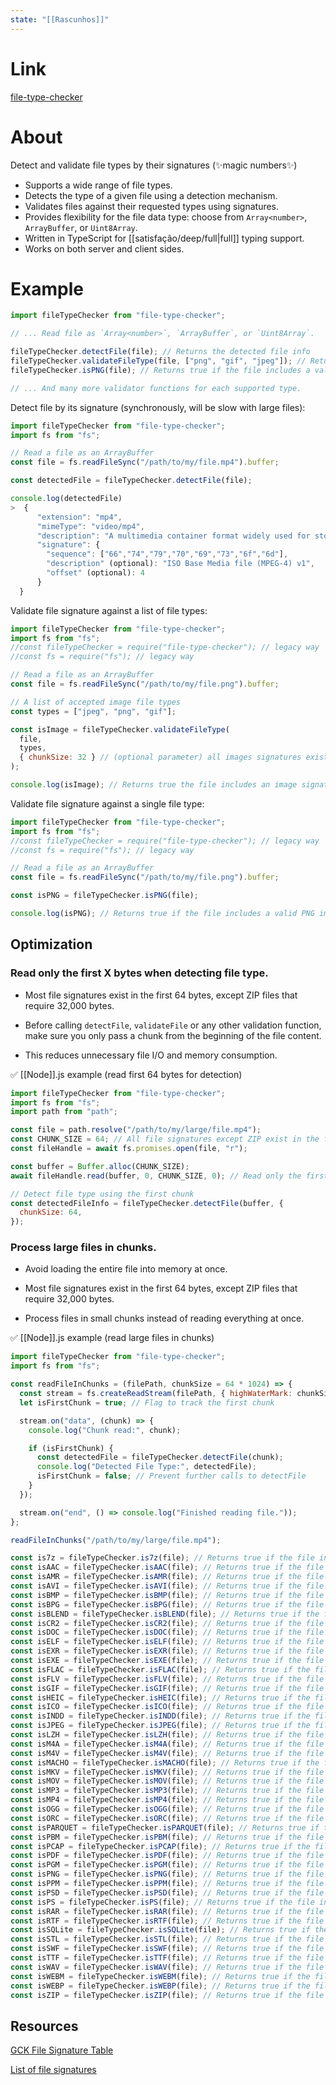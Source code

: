 ```yaml
---
state: "[[Rascunhos]]"
---
```

# Link

[file-type-checker](https://github.com/nir11/file-type-checker#readme)
# About
Detect and validate file types by their signatures (✨magic numbers✨)
- Supports a wide range of file types.
- Detects the type of a given file using a detection mechanism.
- Validates files against their requested types using signatures.
- Provides flexibility for the file data type: choose from `Array<number>`, `ArrayBuffer`, or `Uint8Array`.
- Written in TypeScript for [[satisfação/deep/full|full]] typing support.
- Works on both server and client sides.
# Example

```js
import fileTypeChecker from "file-type-checker";

// ... Read file as `Array<number>`, `ArrayBuffer`, or `Uint8Array`.

fileTypeChecker.detectFile(file); // Returns the detected file info
fileTypeChecker.validateFileType(file, ["png", "gif", "jpeg"]); // Returns true if the file includes an image signature from the accepted list
fileTypeChecker.isPNG(file); // Returns true if the file includes a valid PNG image signature

// ... And many more validator functions for each supported type.
```

Detect file by its signature (synchronously, will be slow with large files):

```js
import fileTypeChecker from "file-type-checker";
import fs from "fs";

// Read a file as an ArrayBuffer
const file = fs.readFileSync("/path/to/my/file.mp4").buffer;

const detectedFile = fileTypeChecker.detectFile(file);

console.log(detectedFile)
>  {
      "extension": "mp4",
      "mimeType": "video/mp4",
      "description": "A multimedia container format widely used for storing audio, video, and other data, and is known for its high compression efficiency and compatibility with many devices",
      "signature": {
        "sequence": ["66","74","79","70","69","73","6f","6d"],
        "description" (optional): "ISO Base Media file (MPEG-4) v1",
        "offset" (optional): 4
      }
  }
```

Validate file signature against a list of file types:

```js
import fileTypeChecker from "file-type-checker";
import fs from "fs";
//const fileTypeChecker = require("file-type-checker"); // legacy way
//const fs = require("fs"); // legacy way

// Read a file as an ArrayBuffer
const file = fs.readFileSync("/path/to/my/file.png").buffer;

// A list of accepted image file types
const types = ["jpeg", "png", "gif"];

const isImage = fileTypeChecker.validateFileType(
  file,
  types,
  { chunkSize: 32 } // (optional parameter) all images signatures exists in the first 32 bytes
);

console.log(isImage); // Returns true the file includes an image signature from the accepted list
```

Validate file signature against a single file type:

```js
import fileTypeChecker from "file-type-checker";
import fs from "fs";
//const fileTypeChecker = require("file-type-checker"); // legacy way
//const fs = require("fs"); // legacy way

// Read a file as an ArrayBuffer
const file = fs.readFileSync("/path/to/my/file.png").buffer;

const isPNG = fileTypeChecker.isPNG(file);

console.log(isPNG); // Returns true if the file includes a valid PNG image signature
```

## Optimization

### Read only the first X bytes when detecting file type.

- Most file signatures exist in the first 64 bytes, except ZIP files that require 32,000 bytes.
    
- Before calling `detectFile`, `validateFile` or any other validation function, make sure you only pass a chunk from the beginning of the file content.
    
- This reduces unnecessary file I/O and memory consumption.

✅ [[Node]].js example (read first 64 bytes for detection)

```js
import fileTypeChecker from "file-type-checker";
import fs from "fs";
import path from "path";

const file = path.resolve("/path/to/my/large/file.mp4");
const CHUNK_SIZE = 64; // All file signatures except ZIP exist in the first 64 bytes
const fileHandle = await fs.promises.open(file, "r");

const buffer = Buffer.alloc(CHUNK_SIZE);
await fileHandle.read(buffer, 0, CHUNK_SIZE, 0); // Read only the first 64 bytes

// Detect file type using the first chunk
const detectedFileInfo = fileTypeChecker.detectFile(buffer, {
  chunkSize: 64,
});
```

### Process large files in chunks.

- Avoid loading the entire file into memory at once.
    
- Most file signatures exist in the first 64 bytes, except ZIP files that require 32,000 bytes.
    
- Process files in small chunks instead of reading everything at once.

✅ [[Node]].js example (read large files in chunks)

```js
import fileTypeChecker from "file-type-checker";
import fs from "fs";

const readFileInChunks = (filePath, chunkSize = 64 * 1024) => {
  const stream = fs.createReadStream(filePath, { highWaterMark: chunkSize });
  let isFirstChunk = true; // Flag to track the first chunk

  stream.on("data", (chunk) => {
    console.log("Chunk read:", chunk);

    if (isFirstChunk) {
      const detectedFile = fileTypeChecker.detectFile(chunk);
      console.log("Detected File Type:", detectedFile);
      isFirstChunk = false; // Prevent further calls to detectFile
    }
  });

  stream.on("end", () => console.log("Finished reading file."));
};

readFileInChunks("/path/to/my/large/file.mp4");
```

```js
const is7z = fileTypeChecker.is7z(file); // Returns true if the file includes a valid 7z archive signature
const isAAC = fileTypeChecker.isAAC(file); // Returns true if the file includes a valid AAC audio file signature
const isAMR = fileTypeChecker.isAMR(file); // Returns true if the file includes a valid AMR audio file signature
const isAVI = fileTypeChecker.isAVI(file); // Returns true if the file includes a valid AVI video file signature
const isBMP = fileTypeChecker.isBMP(file); // Returns true if the file includes a valid BMP image signature
const isBPG = fileTypeChecker.isBPG(file); // Returns true if the file includes a valid BPG image signature
const isBLEND = fileTypeChecker.isBLEND(file); // Returns true if the file includes a valid Blender 3D file signature
const isCR2 = fileTypeChecker.isCR2(file); // Returns true if the file includes a valid Canon CR2 raw image signature
const isDOC = fileTypeChecker.isDOC(file); // Returns true if the file includes a valid DOC file signature
const isELF = fileTypeChecker.isELF(file); // Returns true if the file includes a valid ELF executable file signature
const isEXR = fileTypeChecker.isEXR(file); // Returns true if the file includes a valid EXR image signature
const isEXE = fileTypeChecker.isEXE(file); // Returns true if the file includes a valid EXE image signature
const isFLAC = fileTypeChecker.isFLAC(file); // Returns true if the file includes a valid FLAC audio file signature
const isFLV = fileTypeChecker.isFLV(file); // Returns true if the file includes a valid FLV video file signature
const isGIF = fileTypeChecker.isGIF(file); // Returns true if the file includes a valid GIF image signature
const isHEIC = fileTypeChecker.isHEIC(file); // Returns true if the file includes a valid HEIC image signature
const isICO = fileTypeChecker.isICO(file); // Returns true if the file includes a valid ICO image signature
const isINDD = fileTypeChecker.isINDD(file); // Returns true if the file includes a valid Adobe InDesign document signature
const isJPEG = fileTypeChecker.isJPEG(file); // Returns true if the file includes a valid JPEG image signature
const isLZH = fileTypeChecker.isLZH(file); // Returns true if the file includes a valid LZH archive signature
const isM4A = fileTypeChecker.isM4A(file); // Returns true if the file includes a valid M4A audio file signature
const isM4V = fileTypeChecker.isM4V(file); // Returns true if the file includes a valid M4V video file signature
const isMACHO = fileTypeChecker.isMACHO(file); // Returns true if the file includes a valid MACH-O video file
const isMKV = fileTypeChecker.isMKV(file); // Returns true if the file includes a valid MKV video file signature
const isMOV = fileTypeChecker.isMOV(file); // Returns true if the file includes a valid MOV video file signature
const isMP3 = fileTypeChecker.isMP3(file); // Returns true if the file includes a valid MP3 audio file signature
const isMP4 = fileTypeChecker.isMP4(file); // Returns true if the file includes a valid MP4 video file signature
const isOGG = fileTypeChecker.isOGG(file); // Returns true if the file includes a valid OGG audio file signature
const isORC = fileTypeChecker.isORC(file); // Returns true if the file includes a valid ORC file signature
const isPARQUET = fileTypeChecker.isPARQUET(file); // Returns true if the file includes a valid Parquet file signature
const isPBM = fileTypeChecker.isPBM(file); // Returns true if the file includes a valid PBM image signature
const isPCAP = fileTypeChecker.isPCAP(file); // Returns true if the file includes a valid PCAP file signature
const isPDF = fileTypeChecker.isPDF(file); // Returns true if the file includes a valid PDF document signature
const isPGM = fileTypeChecker.isPGM(file); // Returns true if the file includes a valid PGM image signature
const isPNG = fileTypeChecker.isPNG(file); // Returns true if the file includes a valid PNG image signature
const isPPM = fileTypeChecker.isPPM(file); // Returns true if the file includes a valid PPM image
const isPSD = fileTypeChecker.isPSD(file); // Returns true if the file includes a valid PSD image signature
const isPS = fileTypeChecker.isPS(file); // Returns true if the file includes a valid PostScript file signature
const isRAR = fileTypeChecker.isRAR(file); // Returns true if the file includes a valid RAR archive signature
const isRTF = fileTypeChecker.isRTF(file); // Returns true if the file includes a valid RTF document signature
const isSQLite = fileTypeChecker.isSQLite(file); // Returns true if the file includes a valid SQLite database file signature
const isSTL = fileTypeChecker.isSTL(file); // Returns true if the file includes a valid STL 3D model file signature
const isSWF = fileTypeChecker.isSWF(file); // Returns true if the file includes a valid SWF file signature
const isTTF = fileTypeChecker.isTTF(file); // Returns true if the file includes a valid TrueType font file signature
const isWAV = fileTypeChecker.isWAV(file); // Returns true if the file includes a valid WAV audio file signature
const isWEBM = fileTypeChecker.isWEBM(file); // Returns true if the file includes a valid WebM video file signature
const isWEBP = fileTypeChecker.isWEBP(file); // Returns true if the file includes a valid WebP image file signature
const isZIP = fileTypeChecker.isZIP(file); // Returns true if the file includes a valid ZIP archive signature
```
## Resources

[GCK File Signature Table](https://filesig.search.org/)

[List of file signatures](https://en.wikipedia.org/wiki/List_of_file_signatures)